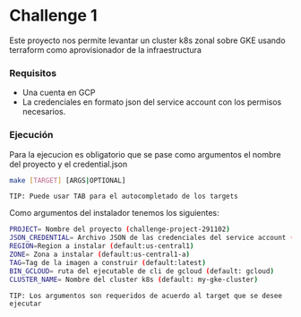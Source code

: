 # Challenge 1
Este proyecto nos permite levantar un cluster k8s zonal sobre GKE  usando terraform como aprovisionador de la infraestructura

### Requisitos
- Una cuenta en GCP
- La credenciales en formato json del service account con los permisos necesarios.

### Ejecución

Para la ejecucion es obligatorio que se pase como argumentos el nombre del proyecto y el credential.json

```sh
make [TARGET] [ARGS|OPTIONAL]
```
`TIP: Puede usar TAB para el autocompletado de los targets`


Como argumentos del instalador tenemos los siguientes: 

```sh
PROJECT= Nombre del proyecto (challenge-project-291102)
JSON_CREDENTIAL= Archivo JSON de las credenciales del service account (default: sa-credentials.json)
REGION=Region a instalar (default:us-central1)
ZONE= Zona a instalar (default:us-central1-a)
TAG=Tag de la imagen a construir (default:latest)
BIN_GCLOUD= ruta del ejecutable de cli de gcloud (default: gcloud)
CLUSTER_NAME= Nombre del cluster k8s (default: my-gke-cluster)
```
`TIP: Los argumentos son requeridos de acuerdo al target que se desee ejecutar`
